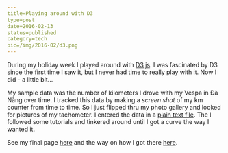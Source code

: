 ```yaml
---
title=Playing around with D3
type=post
date=2016-02-13
status=published
category=tech
pic=/img/2016-02/d3.png
---
```


During my holiday week I played around with [D3 js](https://d3js.org/). I was fascinated by D3 since the first time I saw it, but I never had time to really play with it. Now I did - a little bit...

My sample data was the number of kilometers I drove with my Vespa in Đà Nẵng over time. I tracked this data by making a _screen shot_ of my km counter from time to time. So I just flipped thru my photo gallery and looked for pictures of my tachometer. I entered the data in a [plain text file](http://tillgartner.com/playgroundd3/vespa.tsv). The I followed some tutorials and tinkered around until I got a curve the way I wanted it.

See my final page [here](http://tillgartner.com/playgroundd3/sample2.html) and the way on how I got there [here](http://tillgartner.com/playgroundd3/index.html).

